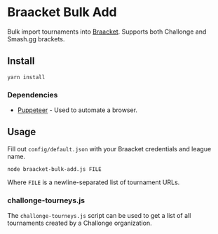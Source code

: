 # Braacket Bulk Add

Bulk import tournaments into [Braacket](https://braacket.com). Supports both Challonge and Smash.gg brackets.

## Install

```
yarn install
```

### Dependencies

* [Puppeteer](https://pptr.dev/) - Used to automate a browser.

## Usage

Fill out `config/default.json` with your Braacket credentials and league name.

```
node braacket-bulk-add.js FILE
```

Where `FILE` is a newline-separated list of tournament URLs.

### challonge-tourneys.js

The `challonge-tourneys.js` script can be used to get a list of all
tournaments created by a Challonge organization.
